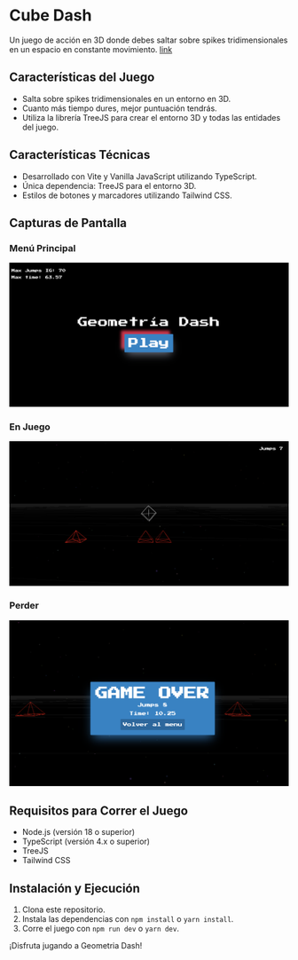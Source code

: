 # Cube Dash


Un juego de acción en 3D donde debes saltar sobre spikes tridimensionales en un espacio en constante movimiento. [link](https://main--geometriadash.netlify.app/)

## Características del Juego

* Salta sobre spikes tridimensionales en un entorno en 3D.
* Cuanto más tiempo dures, mejor puntuación tendrás.
* Utiliza la librería TreeJS para crear el entorno 3D y todas las entidades del juego.

## Características Técnicas

* Desarrollado con Vite y Vanilla JavaScript utilizando TypeScript.
* Única dependencia: TreeJS para el entorno 3D.
* Estilos de botones y marcadores utilizando Tailwind CSS.

## Capturas de Pantalla

### Menú Principal

![Menu Principal](/public/menu.png)

### En Juego

![En Juego](/public/in-game-jump.png)

### Perder

![Perder](/public/game-over.png)

## Requisitos para Correr el Juego

* Node.js (versión 18 o superior)
* TypeScript (versión 4.x o superior)
* TreeJS
* Tailwind CSS

## Instalación y Ejecución

1. Clona este repositorio.
2. Instala las dependencias con `npm install` o `yarn install`.
3. Corre el juego con `npm run dev` o `yarn dev`.

¡Disfruta jugando a Geometria Dash!
